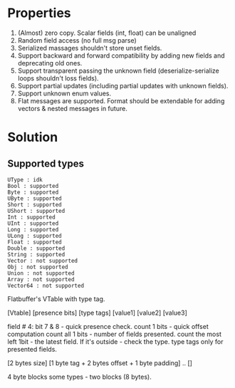 # Properties

1. (Almost) zero copy. Scalar fields (int, float) can be unaligned 
2. Random field access (no full msg parse)
3. Serialized massages shouldn't store unset fields.
4. Support backward and forward compatibility by adding new fields and deprecating old ones.
5. Support transparent passing the unknown field (deserialize-serialize loops shouldn't loss fields).
6. Support partial updates (including partial updates with unknown fields).
7. Support unknown enum values.
8. Flat messages are supported. Format should be extendable for adding vectors & nested messages in future.

# Solution

## Supported types
    UType : idk
    Bool : supported
    Byte : supported
    UByte : supported
    Short : supported
    UShort : supported
    Int : supported
    UInt : supported
    Long : supported
    ULong : supported
    Float : supported
    Double : supported
    String : supported
    Vector : not supported
    Obj : not supported
    Union : not supported
    Array : not supported
    Vector64 : not supported


Flatbuffer's VTable with type tag.

[Vtable]
[presence bits]
[type tags]
[value1]
[value2]
[value3]

field # 4:
bit 7 & 8 - quick presence check.
count 1 bits - quick offset computation
count all 1 bits - number of fields presented.
count the most left 1bit - the latest field. If it's outside - check the type.
type tags only for presented fields.


[2 bytes size]
[1 byte tag + 2 bytes offset + 1 byte padding]
..
[]

4 byte blocks
some types - two blocks (8 bytes).